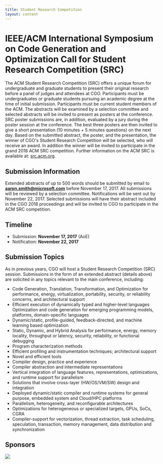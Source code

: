```yaml
---
title: Student Research Competition
layout: content
---
```


# IEEE/ACM International Symposium on Code Generation and Optimization Call for Student Research Competition (SRC)

<p class="lead">
The ACM Student Research Competition (SRC) offers a unique forum for undergraduate and graduate students to present their original research before a panel of judges and attendees at CGO. Participants must be undergraduates or graduate students pursuing an academic degree at the time of initial submission. Participants must be current student members of the ACM. The abstracts will be examined by a selection committee and selected abstracts will be invited to present as posters at the conference. SRC poster submissions are, in addition, evaluated by a jury during the poster session at the conference. The best three posters are then invited to give a short presentation (10 minutes + 5 minutes questions) on the next day. Based on the submitted abstract, the poster, and the presentation, the winner of CGO's Student Research Competition will be selected, who will receive an award. In addition the winner will be invited to participate in the grand 2018 ACM SRC competition. Further information on the ACM SRC is available at: <a href="src.acm.org">src.acm.org</a>.
</p>

## Submission Information

Extended abstracts of up to 500 words should be submitted by email to **aaron.smith@microsoft.com** before November 17, 2017. All submissions will be reviewed by a selection committee. Notifications will be sent out by November 22, 2017. Selected submissions will have their abstract included in the CGO 2018 proceedings and will be invited to CGO to participate in the ACM SRC competition.

## Timeline

* Submission: **November 17, 2017** (AoE)
* Notification: **November 22, 2017**

## Submission Topics

As in previous years, CGO will host a Student Research Competition (SRC) session. Submissions in the form of an extended abstract (details above) are solicited in any topics relevant to the main conference, including:

* Code Generation, Translation, Transformation, and Optimization for performance, energy, virtualization, portability, security, or reliability concerns, and architectural support
* Efficient execution of dynamically typed and higher-level languages
Optimization and code generation for emerging programming models, platforms, domain-specific languages
* Dynamic/static, profile-guided, feedback-directed, and machine learning based optimization
* Static, Dynamic, and Hybrid Analysis for performance, energy, memory locality, throughput or latency, security, reliability, or functional debugging
* Program characterization methods
* Efficient profiling and instrumentation techniques; architectural support
* Novel and efficient tools
* Compiler design, practice and experience
* Compiler abstraction and intermediate representations
* Vertical integration of language features, representations, optimizations, and runtime support for parallelism
* Solutions that involve cross-layer (HW/OS/VM/SW) design and integration
* Deployed dynamic/static compiler and runtime systems for general purpose, embedded system and Cloud/HPC platforms
* Parallelism, heterogeneity, and reconfigurable architectures
* Optimizations for heterogeneous or specialized targets, GPUs, SoCs, CGRA
* Compiler-support for vectorization, thread extraction, task scheduling, speculation, transaction, memory management, data distribution and synchronization

<div class="row">
  <div class="col-lg-12">
    <h2 class="section-heading">Sponsors</h2>
  </div>
</div>
<div class="row sponsors">
  <div class="col-sm-4"><img src="{{ '/img/sponsors/microsoft.svg' | relative_url }}" /></div>
</div> <!-- /.row -->
